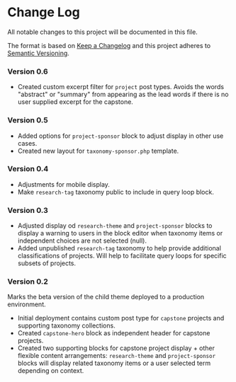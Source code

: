 # Change Log

All notable changes to this project will be documented in this file.

The format is based on [Keep a Changelog](http://keepachangelog.com/)
and this project adheres to [Semantic Versioning](http://semver.org/).

### Version 0.6

- Created custom excerpt filter for `project` post types. Avoids the words "abstract" or "summary" from appearing as the lead words if there is no user supplied excerpt for the capstone.

### Version 0.5

- Added options for `project-sponsor` block to adjust display in other use cases.
- Created new layout for `taxonomy-sponsor.php` template.

### Version 0.4

- Adjustments for mobile display.
- Make `research-tag` taxonomy public to include in query loop block.

### Version 0.3

- Adjusted display od `research-theme` and `project-sponsor` blocks to display a warning to users in the block editor when taxonomy items or independent choices are not selected (null).
- Added unpublished `research-tag` taxonomy to help provide additional classifications of projects. Will help to facilitate query loops for specific subsets of projects.

### Version 0.2

Marks the beta version of the child theme deployed to a production environment.

- Initial deployment contains custom post type for `capstone` projects and supporting taxonomy collections.
- Created `capstone-hero` block as independent header for capstone projects.
- Created two supporting blocks for capstone project display + other flexible content arrangements: `research-theme` and `project-sponsor` blocks will display related taxonomy items or a user selected term depending on context.
